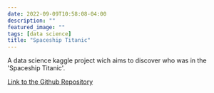 ```yaml
---
date: 2022-09-09T10:58:08-04:00
description: ""
featured_image: ""
tags: [data science]
title: "Spaceship Titanic"
---
```


A data science kaggle project wich aims to discover who was in the 'Spaceship Titanic'.

[Link to the Github Repository](https://github.com/corentinlger/Spaceship-Titanic)
